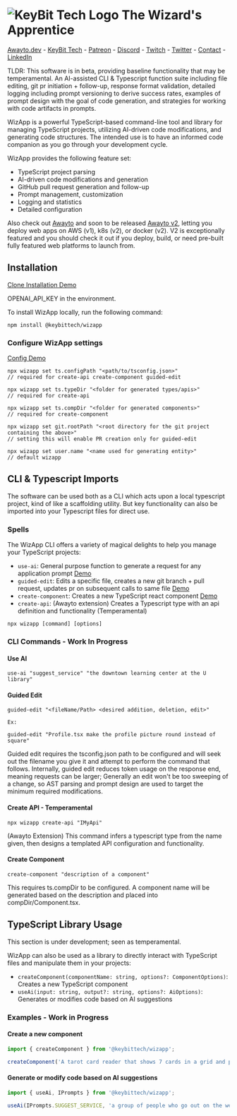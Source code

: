 # ![KeyBit Tech Logo](https://raw.githubusercontent.com/keybittech/awayto/main/app/src/webapp/img/kbt-icon_32w.png) The Wizard's Apprentice

[Awayto.dev](https://awayto.dev/) - [KeyBit Tech](https://keybittech.com/) - [Patreon](https://patreon.com/KeyBitTech) -  [Discord](https://discord.gg/KzpcTrn5DQ) - [Twitch](https://twitch.tv/chatjoept) - [Twitter](https://twitter.com/awaytodev) - [Contact](mailto:joe@keybittech.com) - [LinkedIn](https://www.linkedin.com/in/joe-mccormick-76224429/)

TLDR: This software is in beta, providing baseline functionality that may be temperamental. An AI-assisted CLI & Typescript function suite including file editing, git pr initiation + follow-up, response format validation, detailed logging including prompt versioning to derive success rates, examples of prompt design with the goal of code generation, and strategies for working with code artifacts in prompts.

WizApp is a powerful TypeScript-based command-line tool and library for managing TypeScript projects, utilizing AI-driven code modifications, and generating code structures. The intended use is to have an informed code companion as you go through your development cycle.

WizApp provides the following feature set:

- TypeScript project parsing
- AI-driven code modifications and generation
- GitHub pull request generation and follow-up
- Prompt management, customization
- Logging and statistics
- Detailed configuration

Also check out [Awayto](https://github.com/keybittech/awayto) and soon to be released [Awayto v2](https://github.com/jcmccormick/wc), letting you deploy web apps on AWS (v1), k8s (v2), or docker (v2). V2 is exceptionally featured and you should check it out if you deploy, build, or need pre-built fully featured web platforms to launch from.

## Installation

[Clone Installation Demo](https://youtu.be/kCVwqbW8cic)

OPENAI_API_KEY in the environment.

To install WizApp locally, run the following command:

```
npm install @keybittech/wizapp
```

### Configure WizApp settings
[Config Demo](https://youtu.be/b8uU2reOE5I)
```
npx wizapp set ts.configPath "<path/to/tsconfig.json>"
// required for create-api create-component guided-edit

npx wizapp set ts.typeDir "<folder for generated types/apis>"
// required for create-api

npx wizapp set ts.compDir "<folder for generated components>"
// required for create-component

npx wizapp set git.rootPath "<root directory for the git project containing the above>"
// setting this will enable PR creation only for guided-edit

npx wizapp set user.name "<name used for generating entity>"
// default wizapp
```

## CLI & Typescript Imports

The software can be used both as a CLI which acts upon a local typescript project, kind of like a scaffolding utility. But key functionality can also be imported into your Typescript files for direct use.

### Spells

The WizApp CLI offers a variety of magical delights to help you manage your TypeScript projects:

- `use-ai`: General purpose function to generate a request for any application prompt [Demo](https://youtu.be/TbeQcZsg_eM)
- `guided-edit`: Edits a specific file, creates a new git branch + pull request, updates pr on subsequent calls to same file [Demo](https://youtu.be/2gbj2QHwYEs)
- `create-component`: Creates a new TypeScript react component [Demo](https://youtu.be/1eBD2-X9tTE)
- `create-api`: (Awayto extension) Creates a Typescript type with an api definition and functionality (Temperamental)

```
npx wizapp [command] [options]
```

### CLI Commands - Work In Progress

#### Use AI
```
use-ai "suggest_service" "the downtown learning center at the U library"
```

#### Guided Edit
```
guided-edit "<fileName/Path> <desired addition, deletion, edit>"

Ex:

guided-edit "Profile.tsx make the profile picture round instead of square"

```
Guided edit requires the tsconfig.json path to be configured and will seek out the filename you give it and attempt to perform the command that follows. Internally, guided edit reduces token usage on the response end, meaning requests can be larger; Generally an edit won't be too sweeping of a change, so AST parsing and prompt design are used to target the minimum required modifications.


#### Create API - Temperamental

```
npx wizapp create-api "IMyApi"
```
(Awayto Extension) This command infers a typescript type from the name given, then designs a templated API configuration and functionality.

#### Create Component

```
create-component "description of a component"
```
This requires ts.compDir to be configured. A component name will be generated based on the description and placed into compDir/Component.tsx.


## TypeScript Library Usage

This section is under development; seen as temperamental.

WizApp can also be used as a library to directly interact with TypeScript files and manipulate them in your projects:

- `createComponent(componentName: string, options?: ComponentOptions)`: Creates a new TypeScript component
- `useAi(input: string, output?: string, options?: AiOptions)`: Generates or modifies code based on AI suggestions

### Examples - Work in Progress

#### Create a new component

```typescript
import { createComponent } from '@keybittech/wizapp';

createComponent('A tarot card reader that shows 7 cards in a grid and pulls images from a real tarot card website along with their names and descriptions. Users can press a button to reveal 7 new cards.');
```

#### Generate or modify code based on AI suggestions

```typescript
import { useAi, IPrompts } from '@keybittech/wizapp';

useAi(IPrompts.SUGGEST_SERVICE, 'a group of people who go out on the weekends and do various activities');
```

